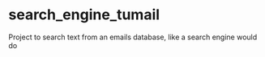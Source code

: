 # search_engine_tumail
Project to search text from an emails database, like a search engine would do
